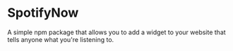 # SpotifyNow
A simple npm package that allows you to add a widget to your website that tells anyone what you're listening to.
